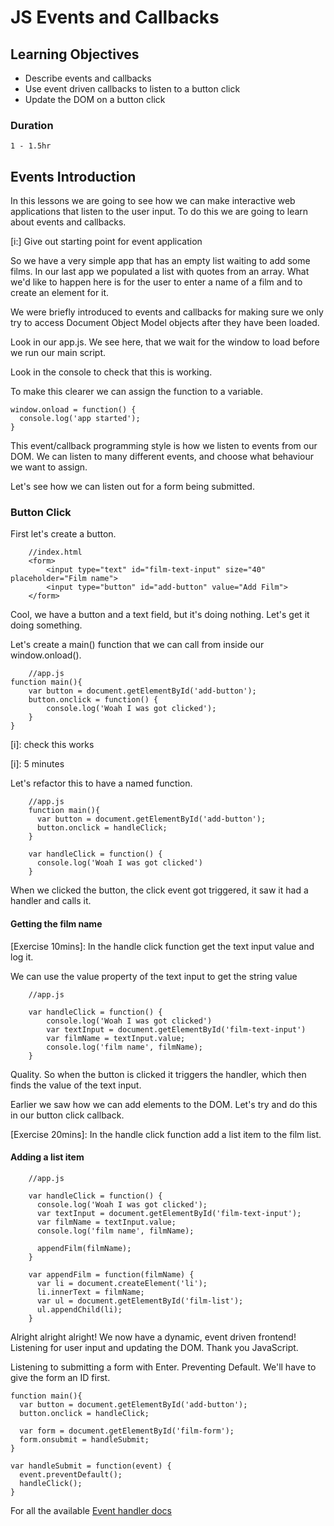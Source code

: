 # JS Events and Callbacks

## Learning Objectives
 - Describe events and callbacks
 - Use event driven callbacks to listen to a button click
 - Update the DOM on a button click

### Duration
	1 - 1.5hr

## Events Introduction
In this lessons we are going to see how we can make interactive web applications that listen to the user input.  To do this we are going to learn about events and callbacks.

[i:] Give out starting point for event application

So we have a very simple app that has an empty list waiting to add some films.  In our last app we populated a list with quotes from an array.  What we'd like to happen here is for the user to enter a name of a film and to create an element for it.

We were briefly introduced to events and callbacks for making sure we only try to access Document Object Model objects after they have been loaded.

Look in our app.js.  We see here, that we wait for the window to load before we run our main script.

Look in the console to check that this is working.

To make this clearer we can assign the function to a variable.

```
window.onload = function() {
  console.log('app started');
}

```  

This event/callback programming style is how we listen to events from our DOM.  We can listen to many different events, and choose what behaviour we want to assign.

Let's see how we can listen out for a form being submitted.

### Button Click
First let's create a button.

```
	//index.html
	<form>
		<input type="text" id="film-text-input" size="40" placeholder="Film name">
		<input type="button" id="add-button" value="Add Film">
	</form>
```

Cool, we have a button and a text field, but it's doing nothing. Let's get it doing something.

Let's create a main() function that we can call from inside our window.onload().

```
	//app.js
function main(){
	var button = document.getElementById('add-button');
	button.onclick = function() {
		console.log('Woah I was got clicked');
	}
}
```

[i]: check this works

[i]: 5 minutes

Let's refactor this to have a named function.

```
	//app.js
	function main(){
	  var button = document.getElementById('add-button');
	  button.onclick = handleClick;
	}

	var handleClick = function() {
	  console.log('Woah I was got clicked')
	}
```

When we clicked the button, the click event got triggered, it saw it had a handler and calls it.

#### Getting the film name

[Exercise 10mins]: In the handle click function get the text input value and log it.


We can use the value property of the text input to get the string value

```
	//app.js

	var handleClick = function() {
		console.log('Woah I was got clicked')
		var textInput = document.getElementById('film-text-input')
		var filmName = textInput.value;
		console.log('film name', filmName);
	}			

```
Quality. So when the button is clicked it triggers the handler, which then finds the value of the text input.

Earlier we saw how we can add elements to the DOM. Let's try and do this in our button click callback.

[Exercise 20mins]: In the handle click function add a list item to the film list.

#### Adding a list item

```
	//app.js

	var handleClick = function() {
	  console.log('Woah I was got clicked');
	  var textInput = document.getElementById('film-text-input');
	  var filmName = textInput.value;
	  console.log('film name', filmName);

	  appendFilm(filmName);
	}

	var appendFilm = function(filmName) {
	  var li = document.createElement('li');
	  li.innerText = filmName;
	  var ul = document.getElementById('film-list');
	  ul.appendChild(li);
	}		

```

Alright alright alright!  We now have a dynamic, event driven frontend! Listening for user input and updating the DOM. Thank you JavaScript.


Listening to submitting a form with Enter.
Preventing Default. We'll have to give the form an ID first. 

```
function main(){
  var button = document.getElementById('add-button');
  button.onclick = handleClick;

  var form = document.getElementById('film-form');
  form.onsubmit = handleSubmit;
}

var handleSubmit = function(event) {
  event.preventDefault();
  handleClick();
}
```

For all the available [Event handler docs](https://developer.mozilla.org/en-US/docs/Web/API/GlobalEventHandlers)
